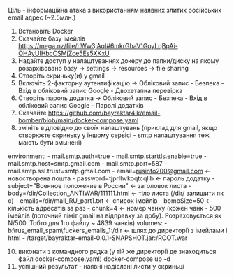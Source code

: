 Ціль - інформаційна атака з використанням наявних злитих російських email адрес (~2.5млн.)

1. Встановіть Docker 
3. Скачайте базу імейлів https://mega.nz/file/nWw3jAqI#6mkrGhaV1GoyLqBpAi-QHAyUIHbcCSMjZce5Es5XKxU 
4. Надайте доступ у налаштуваннях докеру до папки/диску на якому розархівовано базу -> settings -> resources -> file sharing 
5. Створіть скриньку(и) у gmail
6. Включіть 2-факторну аутентифікацію -> Обліковий запис - Безпека - Вхід в обліковий запис Google - Двохетапна перевірка
7. Створіть пароль додатка -> Обліковий запис - Безпека - Вхід в обліковий запис Google - Паролі додатків
8. Скачайте https://github.com/bayraktar4ik/email-bomber/blob/main/docker-compose.yaml
9. змініть відповідно до своїх налаштувань (приклад для gmail, якщо створюєте скриньку у іншому сервісі - smtp налаштування теж мають бути змынені)

 environment:
      - mail.smtp.auth=true
      - mail.smtp.starttls.enable=true
      - mail.smtp.host=smtp.gmail.com
      - mail.smtp.port=587
      - mail.smtp.ssl.trust=smtp.gmail.com
      - email=rusinfo200@gmail.com <- новостворена пошта
      - password=tjprlhvkoqtcqlib <- пароль додатку
      - subject="Военное положение в России" <- заголовок листа
      - body=/dir/Collection_ANTIWAR/111111.html <- тіло листа (/dir/ залишити як є)
      - emails=/dir/mail_RU_part1.txt <- список імейлів 
      - bombSize=50 <- кількість адресатів за раз
      - chunk=4 <- номер чанку (кожен чанк - 500 імейлів (поточний ліміт gmail на відправку за добу). Розраховується як N/500. Тобто для 1го файлу ~ 4839 чанків)
    volumes:
      - b:\rus_email_spam\fuckers_emails_1\:/dir <- шлях до директорії з імейлами і html
      - /target/bayraktar-email-0.0.1-SNAPSHOT.jar:/ROOT.war

10. виконати з командного рядка (у тій же директорії де знаходиться файл docker-compose.yaml)
    docker-compose up -d
11. успішний результат - наявні надіслані листи у скриньці
